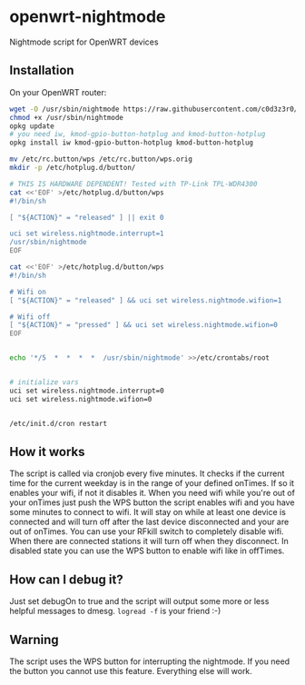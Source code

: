 # openwrt-nightmode

Nightmode script for OpenWRT devices

## Installation
On your OpenWRT router:
```bash
wget -O /usr/sbin/nightmode https://raw.githubusercontent.com/c0d3z3r0/openwrt-nightmode/master/nightmode.lua
chmod +x /usr/sbin/nightmode
opkg update
# you need iw, kmod-gpio-button-hotplug and kmod-button-hotplug
opkg install iw kmod-gpio-button-hotplug kmod-button-hotplug

mv /etc/rc.button/wps /etc/rc.button/wps.orig
mkdir -p /etc/hotplug.d/button/

# THIS IS HARDWARE DEPENDENT! Tested with TP-Link TPL-WDR4300
cat <<'EOF' >/etc/hotplug.d/button/wps
#!/bin/sh

[ "${ACTION}" = "released" ] || exit 0

uci set wireless.nightmode.interrupt=1
/usr/sbin/nightmode
EOF

cat <<'EOF' >/etc/hotplug.d/button/wps
#!/bin/sh

# Wifi on
[ "${ACTION}" = "released" ] && uci set wireless.nightmode.wifion=1

# Wifi off
[ "${ACTION}" = "pressed" ] && uci set wireless.nightmode.wifion=0
EOF


echo '*/5  *  *  *  *  /usr/sbin/nightmode' >>/etc/crontabs/root


# initialize vars
uci set wireless.nightmode.interrupt=0
uci set wireless.nightmode.wifion=0


/etc/init.d/cron restart
```

## How it works
The script is called via cronjob every five minutes. It checks if the current time for the current weekday is in the range of your defined onTimes. If so it enables your wifi, if not it disables it. When you need wifi while you're out of your onTimes just push the WPS button the script enables wifi and you have some minutes to connect to wifi. It will stay on while at least one device is connected and will turn off after the last device disconnected and your are out of onTimes. You can use your RFkill switch to completely disable wifi. When there are connected stations it will turn off when they disconnect. In disabled state you can use the WPS button to enable wifi like in offTimes.

## How can I debug it?
Just set debugOn to true and the script will output some more or less helpful messages to dmesg.
`logread -f` is your friend :-)

## Warning
The script uses the WPS button for interrupting the nightmode. If you need the button you cannot use this feature. Everything else will work.
